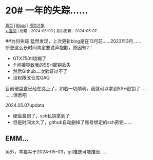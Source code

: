 # 20# 一年的失踪……
<small><a href="//">首页</a> | <a href="/blogs">Blogs</a> | <a href="/Project">项目合集</a><br><a href="../">←返回</a> |
 创建：2024-05-03 | 最后更新：2024-05-07</small><br>

##为何失踪
猛然发现，上次更新blog是在13月前……2023年3月……<br>
断更这么长时间肯定要说声抱歉，原因有2：
* GTX750ti烧糊了
* ↑间接导致我的SSH密钥丢失
* 然后Github二次验证过不了
* 没权限改仓库QAQ

目前硬盘盒已经在路上了，如若一切顺利，我就可以拿到SSH密钥了……<br>
……但愿吧

2024.05.07updata
* 硬盘盒到了，ssh私钥拿到了
* 但是时间太久了，github自动删掉了账号绑定的ssh密钥……

## EMM…
另外，本篇写于2024-05-03，git推送可能推迟……